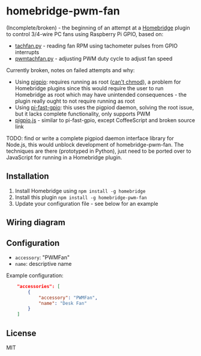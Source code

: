 # homebridge-pwm-fan

(Incomplete/broken) - the beginning of an attempt at a [Homebridge](https://github.com/nfarina/homebridge) plugin to control 3/4-wire PC fans using Raspberry Pi GPIO, based on:

* [tachfan.py](https://gist.github.com/rxseger/2b27e661221b6f350b859d13f256cf29) - reading fan RPM using tachometer pulses from GPIO interrupts
* [pwmtachfan.py](https://gist.github.com/rxseger/d6894e37e57df12fb1dd002d4b8dc6d2) - adjusting PWM duty cycle to adjust fan speed

Currently broken, notes on failed attempts and why:

* Using [pigpio](https://www.npmjs.com/package/pigpio): requires running as root ([can't chmod](https://github.com/fivdi/pigpio/issues/2)), a problem for Homebridge plugins since this would require the user to run Homebridge as root which may have unintended consequences - the plugin really ought to not require running as root
* Using [pi-fast-gpio](https://www.npmjs.com/package/pi-fast-gpio): this uses the pigpiod daemon, solving the root issue, but it lacks complete functionality, only supports PWM
* [pigpio.js](https://www.npmjs.com/package/pigpio.js) - similar to pi-fast-gpio, except CoffeeScript and broken source link

TODO: find or write a complete pigpiod daemon interface library for Node.js, this would unblock development of homebridge-pwm-fan.
The techniques are there (prototyped in Python), just need to be ported over to JavaScript for running in a Homebridge plugin.


## Installation
1.	Install Homebridge using `npm install -g homebridge`
2.	Install this plugin `npm install -g homebridge-pwm-fan`
3.	Update your configuration file - see below for an example

## Wiring diagram

## Configuration
* `accessory`: "PWMFan"
* `name`: descriptive name

Example configuration:

```json
    "accessories": [
        {
            "accessory": "PWMFan",
            "name": "Desk Fan"
        }
    ]
```

## License

MIT

